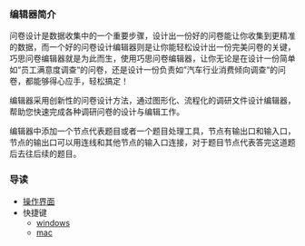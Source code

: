 ### 编辑器简介

问卷设计是数据收集中的一个重要步骤，设计出一份好的问卷能让你收集到更精准的数据，而一个好的问卷设计编辑器则是让你能轻松设计出一份完美问卷的关键，巧思问卷编辑器就是为此而生，使用巧思问卷编辑器，让你无论是在设计一份简单如“员工满意度调查“的问卷，还是设计一份负责如”汽车行业消费倾向调查“的问卷，都能够得心应手，轻松搞定！

编辑器采用创新性的问卷设计方法，通过图形化、流程化的调研文件设计编辑器，帮助您快速完成各种调研问卷的设计与编辑工作。

编辑器中添加一个节点代表题目或者一个题目处理工具，节点有输出口和输入口，节点的输出口可以用连线和其他节点的输入口连接，对于题目节点代表答完这道题后去往后续的题目。

### 导读
+ [操作界面](./layout.md)
+ 快捷键
   + [windows](./shortcut-win.md)
   + [mac](./shortcut-mac.md)
